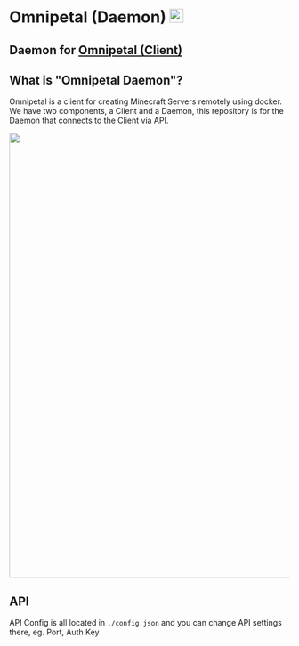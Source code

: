 # Omnipetal (Daemon) <img src="https://user-images.githubusercontent.com/68202118/162853416-0ca7c63b-0d6d-4d28-9c5c-3f165bb31811.png" width="25" height="25">
## Daemon for [Omnipetal (Client)](https://github.com/juaneth/Omnipetal)

## What is "Omnipetal Daemon"?
Omnipetal is a client for creating Minecraft Servers remotely using docker. We have two components, a Client and a Daemon, this repository is for the Daemon that connects to the Client via API. 

<img src="https://user-images.githubusercontent.com/68202118/163295548-453fee68-0ef9-4483-bff4-75d16dda3776.png" width="800">

## API

API Config is all located in `./config.json` and you can change API settings there, eg. Port, Auth Key
